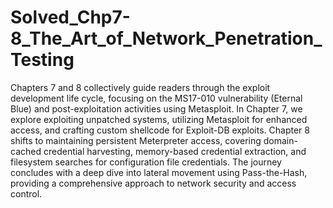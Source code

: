 # Solved_Chp7-8_The_Art_of_Network_Penetration_Testing

Chapters 7 and 8 collectively guide readers through the exploit development life cycle, focusing on the MS17-010 vulnerability (Eternal Blue) and post-exploitation activities using Metasploit. In Chapter 7, we explore exploiting unpatched systems, utilizing Metasploit for enhanced access, and crafting custom shellcode for Exploit-DB exploits. Chapter 8 shifts to maintaining persistent Meterpreter access, covering domain-cached credential harvesting, memory-based credential extraction, and filesystem searches for configuration file credentials. The journey concludes with a deep dive into lateral movement using Pass-the-Hash, providing a comprehensive approach to network security and access control.
